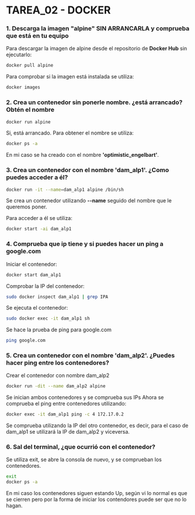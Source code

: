 # TAREA_02 - DOCKER

### 1. Descarga la imagen "alpine" SIN ARRANCARLA y comprueba que está en tu equipo
Para descargar la imagen de alpine desde el repositorio de **Docker Hub** sin ejecutarlo:
```bash
docker pull alpine
```

Para comprobar si la imagen está instalada se utiliza:
```bash
docker images
```

### 2. Crea un contenedor sin ponerle nombre. ¿está arrancado? Obtén el nombre
```bash
docker run alpine
```
Si, está arrancado. Para obtener el nombre se utiliza:
```bash
docker ps -a
```
En mi caso se ha creado con el nombre **'optimistic_engelbart'**.

### 3. Crea un contenedor con el nombre 'dam_alp1'. ¿Como puedes acceder a él?
```bash
docker run -it --name=dam_alp1 alpine /bin/sh
```
Se crea un contenedor utilizando **--name** seguido del nombre que le queremos poner.

Para acceder a él se utiliza:
```bash
docker start -ai dam_alp1
```
### 4. Comprueba que ip tiene y si puedes hacer un ping a google.com
Iniciar el contenedor:
```bash
docker start dam_alp1
```
Comprobar la IP del contenedor:
```bash
sudo docker inspect dam_alp1 | grep IPA
```
Se ejecuta el contenedor:
```bash
sudo docker exec -it dam_alp1 sh
```
Se hace la prueba de ping para google.com
```bash
ping google.com
```
### 5. Crea un contenedor con el nombre 'dam_alp2'. ¿Puedes hacer ping entre los contenedores?
Crear el contenedor con nombre dam_alp2
```bash
docker run -dit --name dam_alp2 alpine
```
Se inician ambos contenedores y se comprueba sus IPs
Ahora se comprueba el ping entre contenedores utilizando:
```bash
docker exec -it dam_alp1 ping -c 4 172.17.0.2
```
Se comprueba utilizando la IP del otro contenedor, es decir, para el caso de dam_alp1 se utilizará la IP de dam_alp2 y viceversa.
### 6. Sal del terminal, ¿que ocurrió con el contenedor?
Se utiliza exit, se abre la consola de nuevo, y se comprueban los contenedores.
```bash
exit
docker ps -a
```
En mi caso los contenedores siguen estando Up, según vi lo normal es que se cierren pero por la forma de iniciar los contendores puede ser que no lo hagan.
